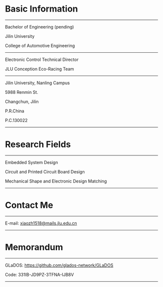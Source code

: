 # Basic Information

----

Bachelor of Engineering (pending)

Jilin University

College of Automotive Engineering

---

Electronic Control Technical Director

JLU Conception Eco-Racing Team

---

Jilin University, Nanling Campus

5988 Renmin St.

Changchun, Jilin

P.R.China

P.C.130022

---

# Research Fields

---

Embedded System Design

Circuit and Printed Circuit Board Design

Mechanical Shape and Electronic Design Matching

---

# Contact Me

---

E-mail: xiaozh1518@mails.jlu.edu.cn

---

# Memorandum

---

GLaDOS: https://github.com/glados-network/GLaDOS

Code: 331IB-JD9PZ-3TFNA-IJB8V

---
